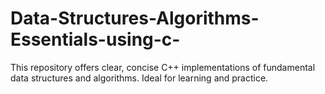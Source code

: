# Data-Structures-Algorithms-Essentials-using-c-
This repository offers clear, concise C++ implementations of fundamental data structures and algorithms. Ideal for learning and practice.
